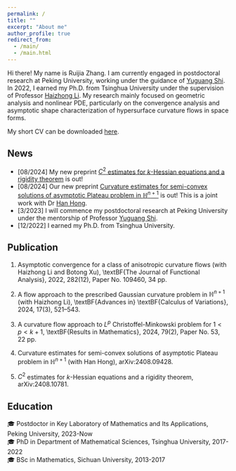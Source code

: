 ```yaml
---
permalink: /
title: ""
excerpt: "About me"
author_profile: true
redirect_from: 
  - /main/
  - /main.html
---
```


Hi there! My name is Ruijia Zhang. I am currently engaged in postdoctoral research at Peking University, working under the guidance of [Yuguang Shi](https://www.math.pku.edu.cn/jsdw/js_20180628175159671361/s_20180628175159671361/69954.htm).
In 2022, I earned my Ph.D. from Tsinghua University under the supervision of Professor [Haizhong Li](https://www.math.tsinghua.edu.cn/info/1125/1931.htm).
My research mainly focused on geometric analysis and nonlinear PDE, particularly on the convergence analysis and asymptotic shape characterization of hypersurface curvature flows in space forms.

My short CV can be downloaded [here](http://ruijia-z.github.io/files/CV_Xing_LIU.pdf).

## News
- [08/2024] My new preprint [$C^2$ estimates for $k$-Hessian equations and a rigidity theorem](https://www.arxiv.org/abs/2408.10781) is out! 
- [08/2024] Our new preprint [Curvature estimates for semi-convex solutions of asymptotic Plateau problem in $\mathbb{H}^{n+1}$](https://www.arxiv.org/abs/2408.09428) is out! This is a joint work with Dr [Han Hong](https://faculty.bjtu.edu.cn/10121/).
- [3/2023] I will commence my postdoctoral research at Peking University under the mentorship of Professor [Yuguang Shi](https://www.math.pku.edu.cn/jsdw/js_20180628175159671361/s_20180628175159671361/69954.htm).
- [12/2022] I earned my Ph.D. from Tsinghua University.


## Publication 
1. Asymptotic convergence for a class of anisotropic curvature flows (with Haizhong Li and Botong Xu), \textBF{The Journal of Functional Analysis}, 2022, 282(12), Paper No. 109460, 34 pp.

2. A flow approach to the prescribed Gaussian curvature problem in $\mathbb{H}^{n+1}$ (with Haizhong Li), \textBF{Advances in} \textBF{Calculus of Variations}, 2024, 17(3), 521–543.

3. A curvature flow approach to $L^p$ Christoffel-Minkowski problem for $1<p<k+1$, \textBF{Results in Mathematics}, 2024, 79(2), Paper No. 53, 22 pp.

4. Curvature estimates for semi-convex solutions of asymptotic Plateau problem in $\mathbb{H}^{n+1}$ (with Han Hong), arXiv:2408.09428.

5. $C^2$ estimates for $k$-Hessian equations and a rigidity theorem, arXiv:2408.10781.




## Education 
:mortar_board: Postdoctor in Key Laboratory of Mathematics and Its Applications, <span class="grey">Peking University</span>, 2023-Now \
:mortar_board: PhD in Department of Mathematical Sciences, <span class="grey">Tsinghua University</span>, 2017-2022 \
:mortar_board: BSc in Mathematics, <span class="grey">Sichuan University</span>, 2013-2017




<!-- ## Contact
### Email
[firstname].[lastname]16 [at] imperial.ac.uk

### Address
Office 617 \
Huxley Building \
180 Queen's Gate, South Kensington \
London SW7 2AZ \
UK -->
